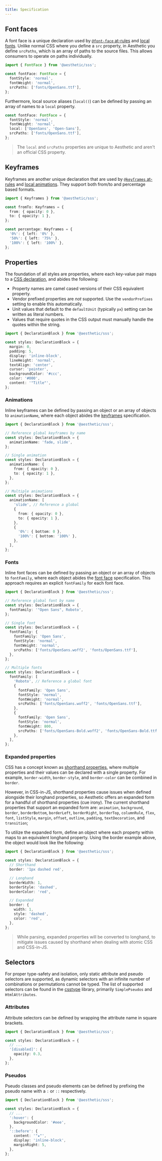 ```yaml
---
title: Specification
---
```


## Font faces

A font face is a unique declaration used by [`@font-face` at-rules](./global.md#font-face) and
[local fonts](#fonts). Unlike normal CSS where you define a `src` property, in Aesthetic you define
`srcPaths`, which is an array of paths to the source files. This allows consumers to operate on
paths individually.

```ts
import { FontFace } from '@aesthetic/sss';

const fontFace: FontFace = {
  fontStyle: 'normal',
  fontWeight: 'normal',
  srcPaths: ['fonts/OpenSans.ttf'],
};
```

Furthermore, local source aliases (`local()`) can be defined by passing an array of names to a
`local` property.

```ts
const fontFace: FontFace = {
  fontStyle: 'normal',
  fontWeight: 'normal',
  local: ['OpenSans', 'Open-Sans'],
  srcPaths: ['fonts/OpenSans.ttf'],
};
```

> The `local` and `srcPaths` properties are unique to Aesthetic and aren't an official CSS property.

## Keyframes

Keyframes are another unique declaration that are used by
[`@keyframes` at-rules](./global.md#keyframes) and [local animations](#animations). They support
both from/to and percentage based formats.

```ts
import { Keyframes } from '@aesthetic/sss';

const fromTo: Keyframes = {
  from: { opacity: 0 },
  to: { opacity: 1 },
};

const percentage: Keyframes = {
  '0%': { left: '0%' },
  '50%': { left: '75%' },
  '100%': { left: '100%' },
};
```

## Properties

The foundation of all styles are properties, where each key-value pair maps to a
[CSS declaration](https://developer.mozilla.org/en-US/docs/Web/CSS/Syntax#CSS_declarations), and
abides the following:

- Property names are camel cased versions of their CSS equivalent property.
- Vendor prefixed properties are _not_ supported. Use the `vendorPrefixes` setting to enable this
  automatically.
- Unit values that default to the `defaultUnit` (typically `px`) setting can be written as literal
  numbers.
- Values that require quotes in the CSS output must manually handle the quotes within the string.

```ts
import { DeclarationBlock } from '@aesthetic/sss';

const styles: DeclarationBlock = {
  margin: 0,
  padding: 5,
  display: 'inline-block',
  lineHeight: 'normal',
  textAlign: 'center',
  cursor: 'pointer',
  backgroundColor: '#ccc',
  color: '#000',
  content: '"Title"',
};
```

### Animations

Inline keyframes can be defined by passing an object or an array of objects to `animationName`,
where each object abides the [keyframes](#keyframes) specification.

```ts
import { DeclarationBlock } from '@aesthetic/sss';

// Reference global keyframes by name
const styles: DeclarationBlock = {
  animationName: 'fade, slide',
};

// Single animation
const styles: DeclarationBlock = {
  animationName: {
    from: { opacity: 0 },
    to: { opacity: 1 },
  },
};

// Multiple animations
const styles: DeclarationBlock = {
  animationName: [
    'slide', // Reference a global
    {
      from: { opacity: 0 },
      to: { opacity: 1 },
    },
    {
      '0%': { bottom: 0 },
      '100%': { bottom: '100%' },
    },
  ],
};
```

### Fonts

Inline font faces can be defined by passing an object or an array of objects to `fontFamily`, where
each object abides the [font face](#font-face) specification. This approach requires an explicit
`fontFamily` for each font face.

```ts
import { DeclarationBlock } from '@aesthetic/sss';

// Reference global font by name
const styles: DeclarationBlock = {
  fontFamily: '"Open Sans", Roboto',
};

// Single font
const styles: DeclarationBlock = {
  fontFamily: {
    fontFamily: 'Open Sans',
    fontStyle: 'normal',
    fontWeight: 'normal',
    srcPaths: ['fonts/OpenSans.woff2', 'fonts/OpenSans.ttf'],
  },
};

// Multiple fonts
const styles: DeclarationBlock = {
  fontFamily: [
    'Roboto', // Reference a global font
    {
      fontFamily: 'Open Sans',
      fontStyle: 'normal',
      fontWeight: 'normal',
      srcPaths: ['fonts/OpenSans.woff2', 'fonts/OpenSans.ttf'],
    },
    {
      fontFamily: 'Open Sans',
      fontStyle: 'normal',
      fontWeight: 800,
      srcPaths: ['fonts/OpenSans-Bold.woff2', 'fonts/OpenSans-Bold.ttf'],
    },
  ],
};
```

### Expanded properties

CSS has a concept known as
[shorthand properties](https://developer.mozilla.org/en-US/docs/Web/CSS/Shorthand_properties), where
multiple properties and their values can be declared with a single property. For example,
`border-width`, `border-style`, and `border-color` can be combined in `border`.

However, in CSS-in-JS, shorthand properties cause issues when defined alongside their longhand
properties, so Aesthetic offers an expanded form for a handful of shorthand properties (cue irony).
The current shorthand properties that support an expanded form are: `animation`, `background`,
`border`, `borderBottom`, `borderLeft`, `borderRight`, `borderTop`, `columnRule`, `flex`, `font`,
`listStyle`, `margin`, `offset`, `outline`, `padding`, `textDecoration`, and `transition`;

To utilize the expanded form, define an object where each property within maps to an equivalent
longhand property. Using the border example above, the object would look like the following:

```ts
import { DeclarationBlock } from '@aesthetic/sss';

const styles: DeclarationBlock = {
  // Shorthand
  border: '1px dashed red',

  // Longhand
  borderWidth: 1,
  borderStyle: 'dashed',
  borderColor: 'red',

  // Expanded
  border: {
    width: 1,
    style: 'dashed',
    color: 'red',
  },
};
```

> While parsing, expanded properties will be converted to longhand, to mitigate issues caused by
> shorthand when dealing with atomic CSS and CSS-in-JS.

## Selectors

For proper type-safety and isolation, only static attribute and pseudo selectors are supported, as
dynamic selectors with an infinite number of combinations or permutations cannot be typed. The list
of supported selectors can be found in the [csstype](https://github.com/frenic/csstype) library,
primarily `SimplePseudos` and `HtmlAttributes`.

### Attributes

Attribute selectors can be defined by wrapping the attribute name in square brackets.

```ts
import { DeclarationBlock } from '@aesthetic/sss';

const styles: DeclarationBlock = {
  // ...
  '[disabled]': {
    opacity: 0.3,
  },
};
```

### Pseudos

Pseudo classes and pseudo elements can be defined by prefixing the pseudo name with a `:` or `::`
respectively.

```ts
import { DeclarationBlock } from '@aesthetic/sss';

const styles: DeclarationBlock = {
  // ...
  ':hover': {
    backgroundColor: '#eee',
  },
  '::before': {
    content: '"★"',
    display: 'inline-block',
    marginRight: 5,
  },
};
```
